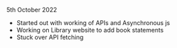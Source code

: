 5th October 2022
- Started out with working of APIs and Asynchronous js 
- Working on Library website to add book statements 
- Stuck over API fetching 


